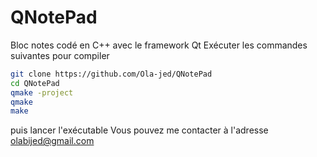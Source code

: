 # QNotePad
Bloc notes codé en C++ avec le framework Qt
Exécuter les commandes suivantes pour compiler
```bash
git clone https://github.com/Ola-jed/QNotePad
cd QNotePad
qmake -project
qmake
make
```
puis lancer l'exécutable
Vous pouvez me contacter à l'adresse olabijed@gmail.com
